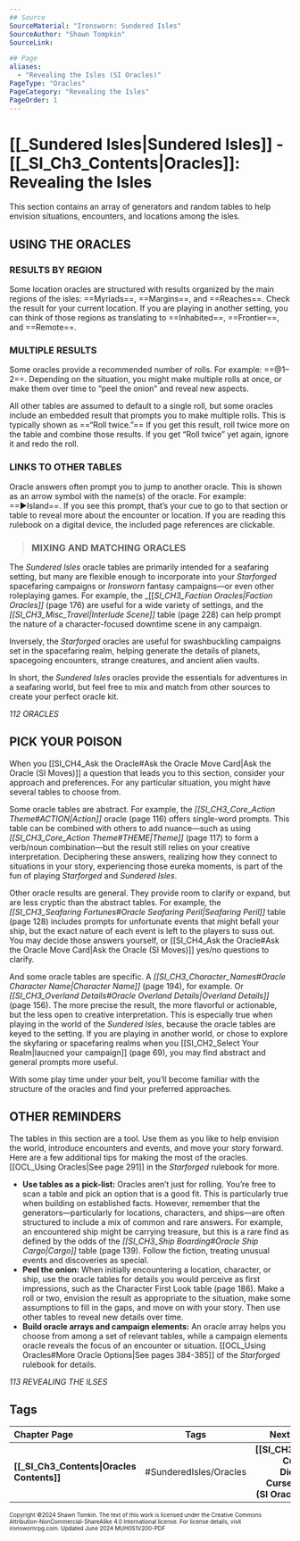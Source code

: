 ```yaml
---
## Source
SourceMaterial: "Ironsworn: Sundered Isles"
SourceAuthor: "Shawn Tompkin"
SourceLink: 

## Page
aliases: 
  - "Revealing the Isles (SI Oracles)"
PageType: "Oracles"
PageCategory: "Revealing the Isles"
PageOrder: 1
---
```

# [[_Sundered Isles|Sundered Isles]] - [[_SI_Ch3_Contents|Oracles]]: Revealing the Isles
This section contains an array of generators and random tables to help envision situations, encounters, and locations among the isles.

## USING THE ORACLES
### RESULTS BY REGION
Some location oracles are structured with results organized by the main regions of the isles: ==Myriads==, ==Margins==, and ==Reaches==. Check the result for your current location. If you are playing in another setting, you can think of those regions as translating to ==Inhabited==, ==Frontier==, and ==Remote==.

### MULTIPLE RESULTS
Some oracles provide a recommended number of rolls. For example: ==@1–2==. Depending on the situation, you might make multiple rolls at once, or make them over time to “peel the onion” and reveal new aspects.

All other tables are assumed to default to a single roll, but some oracles include an embedded result that prompts you to make multiple rolls. This is typically shown as ==“Roll twice.”== If you get this result, roll twice more on the table and combine those results. If you get “Roll twice” yet again, ignore it and redo the roll.

### LINKS TO OTHER TABLES
Oracle answers often prompt you to jump to another oracle. This is shown as an arrow symbol with the name(s) of the oracle. For example: ==▶Island==. If you see this prompt, that’s your cue to go to that section or table to reveal more about the encounter or location. If you are reading this rulebook on a digital device, the included page references are clickable.

> ### MIXING AND MATCHING ORACLES
The _Sundered Isles_ oracle tables are primarily intended for a seafaring setting, but many are flexible enough to incorporate into your _Starforged_ spacefaring campaigns or _Ironsworn_ fantasy campaigns—or even other roleplaying games. For example, the _[[_SI_CH3_Faction Oracles|Faction Oracles]]_ (page 176) are useful for a wide variety of settings, and the _[[SI_CH3_Misc_Travel|Interlude Scene]]_ table (page 228) can help prompt the nature of a character-focused downtime scene in any campaign.

Inversely, the _Starforged_ oracles are useful for swashbuckling campaigns set in the spacefaring realm, helping generate the details of planets, spacegoing encounters, strange creatures, and ancient alien vaults.

In short, the _Sundered Isles_ oracles provide the essentials for adventures in a seafaring world, but feel free to mix and match from other sources to create your perfect oracle kit.

*112 ORACLES*

## PICK YOUR POISON
When you [[SI_CH4_Ask the Oracle#Ask the Oracle Move Card|Ask the Oracle (SI Moves)]] a question that leads you to this section, consider your approach and preferences. For any particular situation, you might have several tables to choose from.

Some oracle tables are abstract. For example, the _[[SI_CH3_Core_Action Theme#ACTION|Action]]_ oracle (page 116) offers single-word prompts. This table can be combined with others to add nuance—such as using _[[SI_CH3_Core_Action Theme#THEME|Theme]]_ (page 117) to form a verb/noun combination—but the result still relies on your creative interpretation. Deciphering these answers, realizing how they connect to situations in your story, experiencing those eureka moments, is part of the fun of playing _Starforged_ and _Sundered Isles_.

Other oracle results are general. They provide room to clarify or expand, but are less cryptic than the abstract tables. For example, the _[[SI_CH3_Seafaring Fortunes#Oracle Seafaring Peril|Seafaring Peril]]_ table (page 128) includes prompts for unfortunate events that might befall your ship, but the exact nature of each event is left to the players to suss out. You may decide those answers yourself, or [[SI_CH4_Ask the Oracle#Ask the Oracle Move Card|Ask the Oracle (SI Moves)]] yes/no questions to clarify.

And some oracle tables are specific. A _[[SI_CH3_Character_Names#Oracle Character Name|Character Name]]_ (page 194), for example. Or _[[SI_CH3_Overland Details#Oracle Overland Details|Overland Details]]_ (page 156). The more precise the result, the more flavorful or actionable, but the less open to creative interpretation. This is especially true when playing in the world of the _Sundered Isles_, because the oracle tables are keyed to the setting. If you are playing in another world, or chose to explore the skyfaring or spacefaring realms when you [[SI_CH2_Select Your Realm|laucned your campaign]] (page 69), you may find abstract and general prompts more useful.

With some play time under your belt, you’ll become familiar with the structure of the oracles and find your preferred approaches.

## OTHER REMINDERS
The tables in this section are a tool. Use them as you like to help envision the world, introduce encounters and events, and move your story forward. Here are a few additional tips for making the most of the oracles. [[OCL_Using Oracles|See page 291]] in the _Starforged_ rulebook for more.

- **Use tables as a pick-list:** Oracles aren’t just for rolling. You’re free to scan a table and pick an option that is a good fit. This is particularly true when building on established facts. However, remember that the generators—particularly for locations, characters, and ships—are often structured to include a mix of common and rare answers. For example, an encountered ship might be carrying treasure, but this is a rare find as defined by the odds of the _[[SI_CH3_Ship Boarding#Oracle Ship Cargo|Cargo]]_ table (page 139). Follow the fiction, treating unusual events and discoveries as special.
- **Peel the onion:** When initially encountering a location, character, or ship, use the oracle tables for details you would perceive as first impressions, such as the Character First Look table (page 186). Make a roll or two, envision the result as appropriate to the situation, make some assumptions to fill in the gaps, and move on with your story. Then use other tables to reveal new details over time.
- **Build oracle arrays and campaign elements:** An oracle array helps you choose from among a set of relevant tables, while a campaign elements oracle reveals the focus of an encounter or situation. [[OCL_Using Oracles#More Oracle Options|See pages 384-385]] of the _Starforged_ rulebook for details.

*113 REVEALING THE ILSES*

## Tags

| Chapter Page | Tags | Next Page |
| :--- | :---: | ---: |
| **[[_SI_Ch3_Contents\|Oracles Contents]]** | #SunderedIsles/Oracles | **[[SI_CH3_The Cursed Die\|The Cursed Die (SI Oracles)]]** |

<font size=-2>Copyright ©2024 Shawn Tomkin. The text of this work is licensed under the Creative Commons Attribution-NonCommercial-ShareAlike 4.0 International license. For license details, visit ironswornrpg.com. Updated June 2024 MUH051V200-PDF</font>